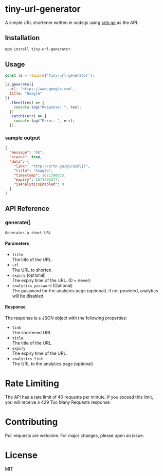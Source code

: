 <!-- Write a readme file -->
# tiny-url-generator

A simple URL shortener written in node.js using [srtn.ga](https://srtn.ga/) as the API. 

## Installation

```bash
npm install tiny-url-generator
```

## Usage

```javascript 
const ls = require('tiny-url-generator');

ls.generate({
  url: "https://www.google.com",
  title: "Google"
})
  .then((res) => {
    console.log("Response: ", res);
  })
  .catch((err) => {
    console.log("Error: ", err);
  });
```

### sample output
```json
{
  "message": "OK",
  "status": true,
  "data": {
    "link": "http://srtn.ga/go/6znljT",
    "title": "Google",
    "timestamp": 1671390933,
    "expiry": 1671403277,
    "isAnalyticsEnabled": 0
  }
}
```


## API Reference 

### generate()
    Generates a short URL 
#### Parameters
 *  `title`<br/>
    The title of the URL.
*   `url`<br/>
    The URL to shorten.
*   `expiry` (optional)<br/>
    The expiry time of the URL. (0 = never)
*   `analytics_password` (Optional)<br/>
    The password for the analytics page (optional). if not provided, analytics will be disabled.
#### Response
The response is a JSON object with the following properties:
*   `link`<br/>
    The shortened URL.
*   `title`<br/>
    The title of the URL.
*   `expiry`<br/>
    The expiry time of the URL.
*   `analytics_link`<br/>
    The URL to the analytics page (optional)


# Rate Limiting
The API has a rate limit of 40 requests per minute. If you exceed this limit, you will receive a 429 Too Many Requests response.


# Contributing
Pull requests are welcome. For major changes, please open an issue.


# License
[MIT](https://choosealicense.com/licenses/mit/)